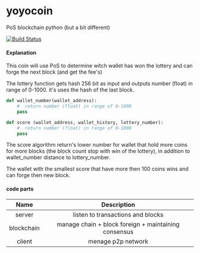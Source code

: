 # yoyocoin
PoS blockchain python (but a bit different)  

[![Build Status](https://travis-ci.com/hvuhsg/yoyocoin.svg?branch=main)](https://travis-ci.com/hvuhsg/yoyocoin)  

#### Explanation
This coin will use PoS to determine witch wallet has won the lottery and can forge the next block (and get the fee's)

The lottery function gets hash 256 bit as input and outputs number (float) in range of 0-1000.
it's uses the hash of the last block.

```python
def wallet_number(wallet_address):
    #  return number (float) in range of 0-1000
    pass

def score (wallet_address, wallet_history, lottery_number):
    #  return number (float) in range of 0-1000
    pass
```

The score algorithm return's lower number for wallet that hold more coins for more blocks (the block count stop with win of the lottery),
in addition to wallet_number distance to lottery_number.

The wallet with the smallest score that have more then 100 coins wins and can forge then new block.


#### code parts

| Name          | Description                                          |
|:-------------:|:----------------------------------------------------:|
| server        | listen to transactions and blocks                    |
| blockchain    | manage chain + block foreign + maintaining consensus |
| client        | menage p2p network                                   |

